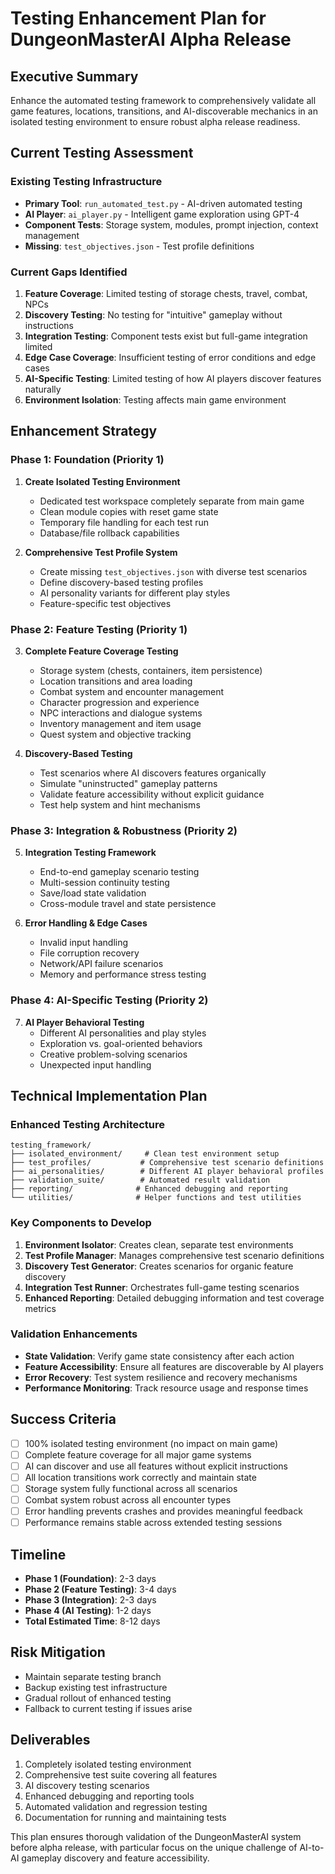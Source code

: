 # Testing Enhancement Plan for DungeonMasterAI Alpha Release

## Executive Summary
Enhance the automated testing framework to comprehensively validate all game features, locations, transitions, and AI-discoverable mechanics in an isolated testing environment to ensure robust alpha release readiness.

## Current Testing Assessment

### Existing Testing Infrastructure
- **Primary Tool**: `run_automated_test.py` - AI-driven automated testing
- **AI Player**: `ai_player.py` - Intelligent game exploration using GPT-4
- **Component Tests**: Storage system, modules, prompt injection, context management
- **Missing**: `test_objectives.json` - Test profile definitions

### Current Gaps Identified
1. **Feature Coverage**: Limited testing of storage chests, travel, combat, NPCs
2. **Discovery Testing**: No testing for "intuitive" gameplay without instructions
3. **Integration Testing**: Component tests exist but full-game integration limited
4. **Edge Case Coverage**: Insufficient testing of error conditions and edge cases
5. **AI-Specific Testing**: Limited testing of how AI players discover features naturally
6. **Environment Isolation**: Testing affects main game environment

## Enhancement Strategy

### Phase 1: Foundation (Priority 1)
1. **Create Isolated Testing Environment**
   - Dedicated test workspace completely separate from main game
   - Clean module copies with reset game state
   - Temporary file handling for each test run
   - Database/file rollback capabilities

2. **Comprehensive Test Profile System**
   - Create missing `test_objectives.json` with diverse test scenarios
   - Define discovery-based testing profiles
   - AI personality variants for different play styles
   - Feature-specific test objectives

### Phase 2: Feature Testing (Priority 1)
3. **Complete Feature Coverage Testing**
   - Storage system (chests, containers, item persistence)
   - Location transitions and area loading
   - Combat system and encounter management
   - Character progression and experience
   - NPC interactions and dialogue systems
   - Inventory management and item usage
   - Quest system and objective tracking

4. **Discovery-Based Testing**
   - Test scenarios where AI discovers features organically
   - Simulate "uninstructed" gameplay patterns
   - Validate feature accessibility without explicit guidance
   - Test help system and hint mechanisms

### Phase 3: Integration & Robustness (Priority 2)
5. **Integration Testing Framework**
   - End-to-end gameplay scenario testing
   - Multi-session continuity testing
   - Save/load state validation
   - Cross-module travel and state persistence

6. **Error Handling & Edge Cases**
   - Invalid input handling
   - File corruption recovery
   - Network/API failure scenarios
   - Memory and performance stress testing

### Phase 4: AI-Specific Testing (Priority 2)
7. **AI Player Behavioral Testing**
   - Different AI personalities and play styles
   - Exploration vs. goal-oriented behaviors
   - Creative problem-solving scenarios
   - Unexpected input handling

## Technical Implementation Plan

### Enhanced Testing Architecture
```
testing_framework/
├── isolated_environment/     # Clean test environment setup
├── test_profiles/           # Comprehensive test scenario definitions
├── ai_personalities/        # Different AI player behavioral profiles
├── validation_suite/        # Automated result validation
├── reporting/              # Enhanced debugging and reporting
└── utilities/              # Helper functions and test utilities
```

### Key Components to Develop
1. **Environment Isolator**: Creates clean, separate test environments
2. **Test Profile Manager**: Manages comprehensive test scenario definitions
3. **Discovery Test Generator**: Creates scenarios for organic feature discovery
4. **Integration Test Runner**: Orchestrates full-game testing scenarios
5. **Enhanced Reporting**: Detailed debugging information and test coverage metrics

### Validation Enhancements
- **State Validation**: Verify game state consistency after each action
- **Feature Accessibility**: Ensure all features are discoverable by AI players
- **Error Recovery**: Test system resilience and recovery mechanisms
- **Performance Monitoring**: Track resource usage and response times

## Success Criteria
- [ ] 100% isolated testing environment (no impact on main game)
- [ ] Complete feature coverage for all major game systems
- [ ] AI can discover and use all features without explicit instructions
- [ ] All location transitions work correctly and maintain state
- [ ] Storage system fully functional across all scenarios
- [ ] Combat system robust across all encounter types
- [ ] Error handling prevents crashes and provides meaningful feedback
- [ ] Performance remains stable across extended testing sessions

## Timeline
- **Phase 1 (Foundation)**: 2-3 days
- **Phase 2 (Feature Testing)**: 3-4 days  
- **Phase 3 (Integration)**: 2-3 days
- **Phase 4 (AI Testing)**: 1-2 days
- **Total Estimated Time**: 8-12 days

## Risk Mitigation
- Maintain separate testing branch
- Backup existing test infrastructure
- Gradual rollout of enhanced testing
- Fallback to current testing if issues arise

## Deliverables
1. Completely isolated testing environment
2. Comprehensive test suite covering all features
3. AI discovery testing scenarios
4. Enhanced debugging and reporting tools
5. Automated validation and regression testing
6. Documentation for running and maintaining tests

This plan ensures thorough validation of the DungeonMasterAI system before alpha release, with particular focus on the unique challenge of AI-to-AI gameplay discovery and feature accessibility.